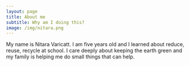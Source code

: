 ```yaml
---
layout: page
title: About me
subtitle: Why am I doing this?
image: /img/nitara.png
---
```


My name is Nitara Varicatt. I am five years old and I learned about reduce,
reuse, recycle at school. I care deeply about keeping the earth green and my
family is helping me do small things that can help.
